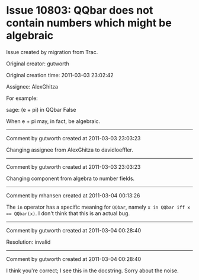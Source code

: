 # Issue 10803: QQbar does not contain numbers which might be algebraic

Issue created by migration from Trac.

Original creator: gutworth

Original creation time: 2011-03-03 23:02:42

Assignee: AlexGhitza

For example:

sage: (e + pi) in QQbar
False

When e + pi may, in fact, be algebraic.


---

Comment by gutworth created at 2011-03-03 23:03:23

Changing assignee from AlexGhitza to davidloeffler.


---

Comment by gutworth created at 2011-03-03 23:03:23

Changing component from algebra to number fields.


---

Comment by mhansen created at 2011-03-04 00:13:26

The `in` operator has a specific meaning for `QQbar`, namely `x in QQbar iff x == QQbar(x)`.  I don't think that this is an actual bug.


---

Comment by gutworth created at 2011-03-04 00:28:40

Resolution: invalid


---

Comment by gutworth created at 2011-03-04 00:28:40

I think you're correct; I see this in the docstring. Sorry about the noise.

